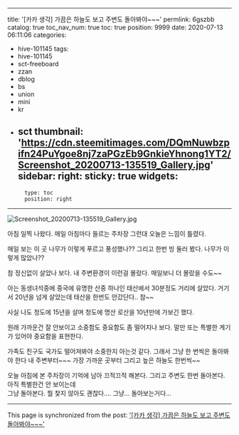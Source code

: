 
---
title: '[카카 생각] 가끔은 하늘도 보고 주변도 돌아봐야~~~'
permlink: 6gszbb
catalog: true
toc_nav_num: true
toc: true
position: 9999
date: 2020-07-13 06:11:06
categories:
- hive-101145
tags:
- hive-101145
- sct-freeboard
- zzan
- dblog
- bs
- union
- mini
- kr
- sct
thumbnail: 'https://cdn.steemitimages.com/DQmNuwbzpifn24PuYgoe8nj7zaPGzEb9GnkieYhnong1YT2/Screenshot_20200713-135519_Gallery.jpg'
sidebar:
    right:
        sticky: true
widgets:
    -
        type: toc
        position: right
---


![Screenshot_20200713-135519_Gallery.jpg](https://cdn.steemitimages.com/DQmNuwbzpifn24PuYgoe8nj7zaPGzEb9GnkieYhnong1YT2/Screenshot_20200713-135519_Gallery.jpg)

아침 일찍 나왔다.
매일 아침마다 들르는 주차장
그런대 오늘은 느낌이 틀렸다.

매일 보는 이 곳 나무가 이렇게
푸르고 풍성했나?? 그리고 한번
빙 둘러 봤다. 나무가 이렇게 많았나??

참 정신없이 살았나 보다.
내 주변환경이 이런걸 몰랐다.
매일보니 더 몰랐을 수도~~

아는 동생녀석중에 중국에 
유명한 산중 하나인 태산에서
30분정도 거리에 살았다.
거기서 20년을 넘게 살았는데
태산을 한번도 안갔단다.. 참~~

사실 나도 청도에 15년을 살며
청도에 명산 로산을 10년만에
가보긴 했다. 

원래 가까운건 잘 안보이고
소중함도 중요함도 좀 떨어지나
보다. 말만 또는 특별한 계기가
있어야 중요함을 표현한다.

가족도 친구도 국가도
떨어져봐야 소중한지 아는것 같다.
그래서 그냥 한 번씩은 돌아봐야 한다
내 주변부터~~~ 가장 가까운 곳부터
그리고 높은 하늘도 한번씩~~

오늘 아침에 본 주차장이 기억에 
남아 끄적끄적 해본다.
그리고 주변도 한번 돌아본다.
아직 특별한건 안 보이는데  
그냥 돌아본다. 뭘 찿지 않아도 괜찮다....
그냥... 돌아보는거다...

- - -

This page is synchronized from the post: ['[카카 생각] 가끔은 하늘도 보고 주변도 돌아봐야~~~'](https://steemit.com/@successgr/6gszbb)
